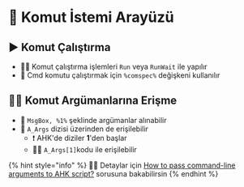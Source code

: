 # 🖤 Komut İstemi Arayüzü

## ▶️ Komut Çalıştırma

* 🏃‍♂️ Komut çalıştırma işlemleri `Run` veya `RunWait` ile yapılır
* 💎 Cmd komutu çalıştırmak için  `%comspec%` değişkeni kullanılır

## 👨‍💼 Komut Argümanlarına Erişme

* 🔌 `MsgBox, %1%` şeklinde argümanlar alınabilir
* 🚅 `A_Args` dizisi üzerinden de erişilebilir
  * ❗ AHK'de diziler **1**'den başlar
  * 👮‍♂️ `A_Args[1]`kodu ile erişilebilir

{% hint style="info" %}
‍🧙‍♂ Detaylar için [How to pass command-line arguments to AHK script?](https://superuser.com/a/1401837/1046035) sorusuna bakabilirsin
{% endhint %}



